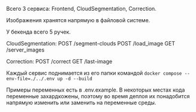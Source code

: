Всего 3 сервиса: Frontend, CloudSegmentation, Correction.

Изображения хранятся напрямую в файловой системе.

У бекенда всего 5 ручек.

CloudSegmentation:
POST /segment-clouds
POST /load_image
GET /server_images

Correction:
POST /correct
GET /last-image

Каждый сервис поднимается из его папки командой `docker compose --env-file=./../.env up -d --build`

Примеры переменных есть в .env.example. В некоторых местах кода переменные захардкожены, поэтому во время деплоя их понадобится напрямую изменить или заменить на переменные среды.
